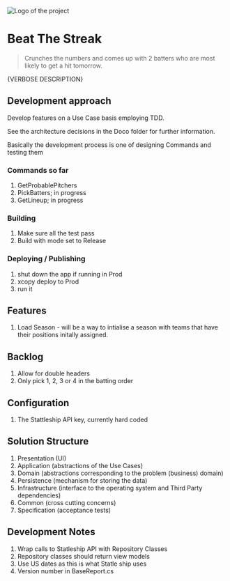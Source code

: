 ﻿![Logo of the project](https://raw.githubusercontent.com/jehna/readme-best-practices/master/sample-logo.png)

# Beat The Streak
> Crunches the numbers and comes up with 2 batters who are most likely to get a hit tomorrow.

{VERBOSE DESCRIPTION}

## Development approach

Develop features on a Use Case basis employing TDD.

See the architecture decisions in the Doco folder for further information.

Basically the development process is one of designing Commands and testing them

### Commands so far 
 1. GetProbablePitchers
 2. PickBatters; in progress
 3. GetLineup; in progress

### Building

 1. Make sure all the test pass
 1. Build with mode set to Release

### Deploying / Publishing

 1. shut down the app if running in Prod
 1. xcopy deploy to Prod
 1. run it

## Features

 1. Load Season - will be a way to intialise a season with teams that have their
 positions initally assigned.

## Backlog

 1. Allow for double headers
 2. Only pick 1, 2, 3 or 4 in the batting order

## Configuration
 1. The Stattleship API key, currently hard coded

## Solution Structure
 1.	Presentation (UI)
 2.	Application (abstractions of the Use Cases)
 3.	Domain (abstractions corresponding to the problem (business) domain)
 4.	Persistence (mechanism for storing the data)
 5.	Infrastructure (interface to the operating system and Third Party dependencies)
 6.	Common (cross cutting concerns)
 7.	Specification (acceptance tests)

## Development Notes
 1. Wrap calls to Statleship API with Repository Classes
 2. Repository classes should return view models
 3. Use US dates as this is what Statle ship uses
 4. Version number in BaseReport.cs